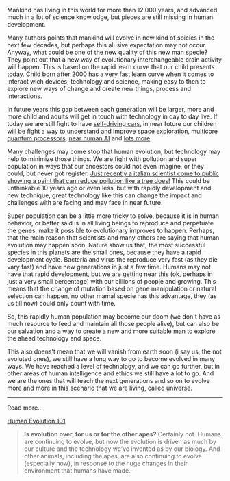 Mankind has living in this world for more than 12.000 years, and advanced much in a lot of science knowlodge, but pieces are still missing in human development.

Many authors points that mankind will evolve in new kind of spicies in the next few decades, but perhaps this alusive expectation may not occur. Anyway, what could be one of the new quality of this new man specie? They point out that a new way of evolutionary interchangeable brain activity will happen. This is based on the rapid learn curve that our child presents today. Child born after 2000 has a very fast learn curve when it comes to interact wich devices, technology and science, making easy to then to explore new ways of change and create new things, process and interactions.

In future years this gap between each generation will be larger, more and more child and adults will get in touch with technology in day to day live. If today we are still fight to have [self-driving cars][1], in near future our children will be fight a way to understand and improve [space exploration][2], multicore [quantum processors][3], [near human AI][4] and [lots more][5].

Many challenges may come stop that human evolution, but technology may help to minimize those things. We are fight with pollution and super population in ways that our ancestors could not even imagine, or they could, but never got register. [Just recently a italian scientist come to public showing a paint that can reduce pollution like a tree does!][6] This could be unthinkable 10 years ago or even less, but with rapidly development and new technique, great technology like this can change the impact and challenges with are facing and may face in near future.

Super population can be a little more tricky to solve, because it is in human behavior, or better said is in all living beings to reproduce and perpetuate the genes, make it possible to evolutionary improves to happen.
Perhaps, that the main reason that scientists and many others are saying that human evolution may happen soon. Nature show us that, the most successful species in this planets are the small ones, because they have a rapid development cycle. Bacteria and virus the reproduce very fast (as they die vary fast) and have new generations in just a few time. Humans may not have that rapid development, but we are getting near this (ok, perhaps in just a very small percentage) with our billions of people and growing. This means that the change of mutation based on gene manipulation or natural selection can happen, no other mamal specie has this advantage, they (as us till now) could only count with time.

So, this rapidly human population may become our doom (we don't have as much resource to feed and maintain all those people alive), but can also be our salvation and a way to create a new and more suitable man to explore the ahead technology and space.

This also doens't mean that we will vanish from earth soon (i say us, the not evoluted ones), we still have a long way to go to become evolved in many ways. We have reached a level of technology, and we can go further, but in other areas of human intelligence and ethics we still have a lot to go.
And we are the ones that will teach the next generations and so on to evolve more and more in this scenario that we are living, called universe.

---

Read more...

[Human Evolution 101][7]

> **Is evolution over, for us or for the other apes?**
> Certainly not. Humans are continuing to evolve, but now the evolution is driven as much by our culture and the technology we’ve invented as by our biology. And other animals, including the apes, are also continuing to evolve (especially now), in response to the huge changes in their environment that humans have made.

[1]: https://www.google.com/selfdrivingcar/
[2]: http://www.spacex.com/
[3]: http://www.dwavesys.com/quantum-computing
[4]: http://www.ibm.com/smarterplanet/us/en/ibmwatson/
[5]: http://www.world-nuclear-news.org/NN-German-fusion-reactor-achieves-first-plasma-1612154.html
[6]: http://en.airlite.eu/
[7]: http://news.nationalgeographic.com/2015/09/human-evolution-101/
